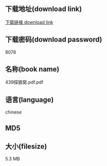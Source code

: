 ## 下载地址(download link)
[下载链接 download link](https://voluble-croquembouche-d321dc.netlify.app/?s=439%E6%8E%A2%E7%8B%BC%E7%AA%9D.pdf)

## 下载密码(download password)
8078

## 名称(book name)
439探狼窝.pdf.pdf

## 语言(language)
chinese

## MD5


## 大小(filesize)
5.3 MB
